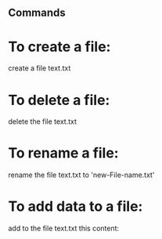 ## Commands

# To create a file:
create a file text.txt

# To delete a file:
delete the file text.txt

# To rename a file:
rename the file text.txt to 'new-File-name.txt'

# To add data to a file:
add to the file text.txt this content: